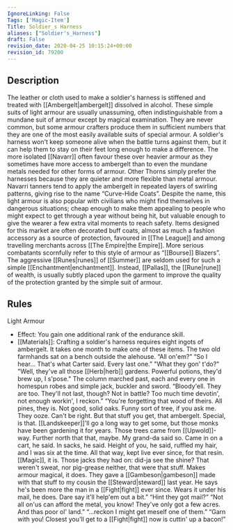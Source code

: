 ```yaml
---
IgnoreLinking: False
Tags: ['Magic-Item']
Title: Soldier_s Harness
aliases: ["Soldier's_Harness"]
draft: False
revision_date: 2020-04-25 10:15:24+00:00
revision_id: 79200
---
```


## Description
The leather or cloth used to make a soldier's harness is stiffened and treated with [[Ambergelt|ambergelt]] dissolved in alcohol. These simple suits of light armour are usually unassuming, often indistinguishable from a mundane suit of armour except by magical examination. They are never common, but some armour crafters produce them in sufficient numbers that they are one of the most easily available suits of special armour. A soldier's harness won't keep someone alive when the battle turns against them, but it can help them to stay on their feet long enough to make a difference.
The more isolated [[Navarr]] often favour these over heavier armour as they sometimes have more access to ambergelt than to even the mundane metals needed for other forms of armour. Other Thorns simply prefer the harnesses because they are quieter and more flexible than metal armour. Navarri tanners tend to apply the ambergelt in repeated layers of swirling patterns, giving rise to the name “Curve-Hide Coats”. 
Despite the name, this light armour is also popular with civilians who might find themselves in dangerous situations; cheap enough to make them appealing to people who might expect to get through a year without being hit, but valuable enough to give the wearer a few extra vital moments to reach safety.  Items designed for this market are often decorated buff coats, almost as much a fashion accessory as a source of protection, favoured in [[The League]] and among travelling merchants across [[The Empire|the Empire]]. More serious combatants scornfully refer to this style of armour as “[[Bourse]] Blazers”. 
The aggressive [[Runes|runes]] of [[Summer]] are seldom used for such a simple [[Enchantment|enchantment]]. Instead, [[Pallas]], the [[Rune|rune]] of wealth, is usually subtly placed upon the garment to improve the quality of the protection granted by the simple suit of armour.
## Rules
Light Armour
* Effect: You gain one additional rank of the endurance skill.
* [[Materials]]: Crafting a soldier's harness requires eight ingots of ambergelt. It takes one month to make one of these items.
The two old farmhands sat on a bench outside the alehouse. 
“All on'em?”
“So I hear... That's what Carter said. Every last one.”
"What they gon' t'do?"
"Well, they've all those [[Herb|herb]] gardens. Powerful potions, they'd brew up, I s'pose."
The column marched past, each and every one in homespun robes and simple jack, buckler and sword.
“Bloody'ell. They are too. They'll not last, though? Not in battle? Too much time devotin', not enough workin', I reckon.”
“You're forgetting that wood of theirs. All pines, they is. Not good, solid oaks. Funny sort of tree, if you ask me. They ooze. Can't be right. But that stuff you get, that ambergelt. Special, is that. [[Landskeeper]]'ll go a long way to get some, but those monks have been gardening it for years. Those trees came from [[Upwold]]-way. Further north that that, maybe. My grand-da said so. Came in on a cart, he said. In sacks, he said. Height of you, he said, ruffled my hair, and I was six at the time. All that way, kept live ever since, for that resin. [[Magic]], it is. Those jacks they had on: did-ja see the shine? That weren't sweat, nor pig-grease neither, that were that stuff. Makes armour magical, it does. They gave a [[Gambeson|gambeson]] made with that stuff to my cousin the [[Steward|steward]] last year. He says he's been more the man in a [[Fight|fight]] ever since. Wears it under his mail, he does. Dare say it'll help'em out a bit.”
“Hint they got mail?”
“Not all on'us can afford the metal, you know! They've only got a few acres. And thas poor ol' land.”
“...reckon I might get meself one of them.”
“Garn with you! Closest you'll get to a [[Fight|fight]] now is cuttin' up a bacon!”